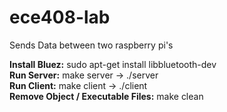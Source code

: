 # ece408-lab

Sends Data between two raspberry pi's

__Install Bluez:__ sudo apt-get install libbluetooth-dev<br/>
__Run Server:__ make server -> ./server <br/>
__Run Client:__ make client -> ./client  <br/>
__Remove Object / Executable Files:__ make clean
